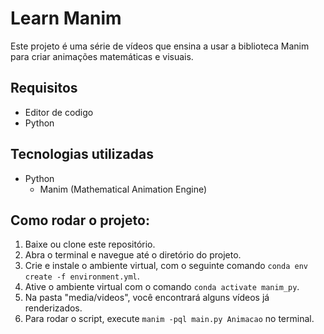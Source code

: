 # Learn Manim

Este projeto é uma série de vídeos que ensina a usar a biblioteca Manim para criar animações matemáticas e visuais.

## Requisitos 

- Editor de codigo
- Python

## Tecnologias utilizadas

- Python
    - Manim (Mathematical Animation Engine)

## Como rodar o projeto: 

1. Baixe ou clone este repositório.
2. Abra o terminal e navegue até o diretório do projeto.
3. Crie e instale o ambiente virtual, com o seguinte comando `conda env create -f environment.yml`.
4. Ative o ambiente virtual com o comando `conda activate manim_py`.
5. Na pasta "media/videos", você encontrará alguns vídeos já renderizados.
6. Para rodar o script, execute `manim -pql main.py Animacao` no terminal.